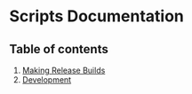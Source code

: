 # Scripts Documentation

## Table of contents

1. [Making Release Builds](how-to-make-a-release.md)
2. [Development](development.md)
